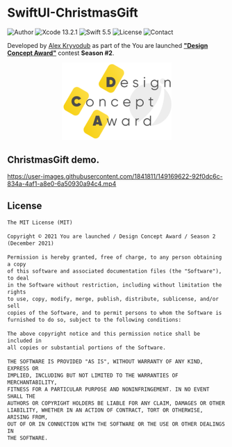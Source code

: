 # SwiftUI-ChristmasGift
![Author](https://img.shields.io/badge/author-Alex_Krivodub-green.svg)
![Xcode 13.2.1](https://img.shields.io/badge/Xcode-13.2.1-blue.svg)
![Swift 5.5](https://img.shields.io/badge/Swift-5.5-blue.svg)
![License](https://img.shields.io/badge/license-MIT-black.svg)
![Contact](https://img.shields.io/badge/contact-i%40urlaunched.com-yellow.svg)

Developed by [Alex Kryvodub](https://www.linkedin.com/in/oleksandrkryvodub/) as part of the You are launched [**"Design Concept Award"**](https://www.urlaunched.com) contest **Season #2**.

<p align="center">
<img src="https://github.com/urlaunched-com/SwiftUI-UrlaunchedLaunchScreen/blob/main/dca_logo.png" width=50% height=50%>
</p>

## ChristmasGift demo. <br>
https://user-images.githubusercontent.com/1841811/149169622-92f0dc6c-834a-4af1-a8e0-6a50930a94c4.mp4

## License

	The MIT License (MIT)

	Copyright © 2021 You are launched / Design Concept Award / Season 2 (December 2021)

	Permission is hereby granted, free of charge, to any person obtaining a copy
	of this software and associated documentation files (the "Software"), to deal
	in the Software without restriction, including without limitation the rights
	to use, copy, modify, merge, publish, distribute, sublicense, and/or sell
	copies of the Software, and to permit persons to whom the Software is
	furnished to do so, subject to the following conditions:
	
	The above copyright notice and this permission notice shall be included in
	all copies or substantial portions of the Software.
	
	THE SOFTWARE IS PROVIDED "AS IS", WITHOUT WARRANTY OF ANY KIND, EXPRESS OR
	IMPLIED, INCLUDING BUT NOT LIMITED TO THE WARRANTIES OF MERCHANTABILITY,
	FITNESS FOR A PARTICULAR PURPOSE AND NONINFRINGEMENT. IN NO EVENT SHALL THE
	AUTHORS OR COPYRIGHT HOLDERS BE LIABLE FOR ANY CLAIM, DAMAGES OR OTHER
	LIABILITY, WHETHER IN AN ACTION OF CONTRACT, TORT OR OTHERWISE, ARISING FROM,
	OUT OF OR IN CONNECTION WITH THE SOFTWARE OR THE USE OR OTHER DEALINGS IN
	THE SOFTWARE.

